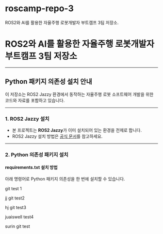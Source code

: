 # roscamp-repo-3
ROS2와 AI를 활용한 자율주행 로봇개발자 부트캠프 3팀 저장소.

# ROS2와 AI를 활용한 자율주행 로봇개발자 부트캠프 3팀 저장소

---

## Python 패키지 의존성 설치 안내

이 저장소는 ROS2 Jazzy 환경에서 동작하는 자율주행 로봇 소프트웨어 개발을 위한 코드와 자료를 포함하고 있습니다.

---

### 1. ROS2 Jazzy 설치

- 본 프로젝트는 **ROS2 Jazzy**가 이미 설치되어 있는 환경을 전제로 합니다.
- ROS2 Jazzy 설치 방법은 [공식 문서](https://docs.ros.org/en/jazzy/Installation.html)를 참고하세요.

---

### 2. Python 의존성 패키지 설치

#### requirements.txt 설치 방법

아래 명령어로 Python 패키지 의존성을 한 번에 설치할 수 있습니다.

git test 1

jj git test2

hj git test3

juaiswell test4

surin git test
